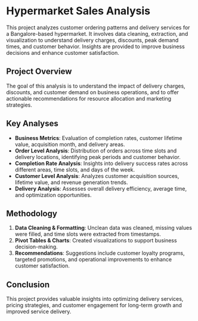 # Hypermarket Sales Analysis

This project analyzes customer ordering patterns and delivery services for a Bangalore-based hypermarket. It involves data cleaning, extraction, and visualization to understand delivery charges, discounts, peak demand times, and customer behavior. Insights are provided to improve business decisions and enhance customer satisfaction.

## Project Overview

The goal of this analysis is to understand the impact of delivery charges, discounts, and customer demand on business operations, and to offer actionable recommendations for resource allocation and marketing strategies.

## Key Analyses

- **Business Metrics**: Evaluation of completion rates, customer lifetime value, acquisition month, and delivery areas.
- **Order Level Analysis**: Distribution of orders across time slots and delivery locations, identifying peak periods and customer behavior.
- **Completion Rate Analysis**: Insights into delivery success rates across different areas, time slots, and days of the week.
- **Customer Level Analysis**: Analyzes customer acquisition sources, lifetime value, and revenue generation trends.
- **Delivery Analysis**: Assesses overall delivery efficiency, average time, and optimization opportunities.

## Methodology

1. **Data Cleaning & Formatting**: Unclean data was cleaned, missing values were filled, and time slots were extracted from timestamps.
2. **Pivot Tables & Charts**: Created visualizations to support business decision-making.
3. **Recommendations**: Suggestions include customer loyalty programs, targeted promotions, and operational improvements to enhance customer satisfaction.

## Conclusion

This project provides valuable insights into optimizing delivery services, pricing strategies, and customer engagement for long-term growth and improved service delivery.
